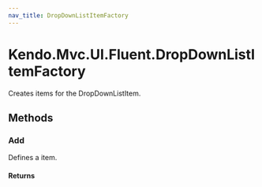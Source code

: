 ```yaml
---
nav_title: DropDownListItemFactory
---
```


# Kendo.Mvc.UI.Fluent.DropDownListItemFactory
Creates items for the DropDownListItem.




## Methods


### Add
Defines a item.



#### Returns






